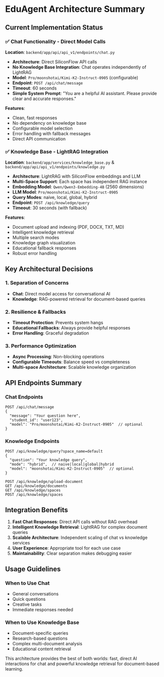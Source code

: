 # EduAgent Architecture Summary

## Current Implementation Status

### ✅ Chat Functionality - Direct Model Calls
**Location**: `backend/app/api/api_v1/endpoints/chat.py`

- **Architecture**: Direct SiliconFlow API calls
- **No Knowledge Base Integration**: Chat operates independently of LightRAG
- **Model**: `Pro/moonshotai/Kimi-K2-Instruct-0905` (configurable)
- **Endpoint**: `POST /api/chat/message`
- **Timeout**: 60 seconds
- **Simple System Prompt**: "You are a helpful AI assistant. Please provide clear and accurate responses."

**Features**:
- Clean, fast responses
- No dependency on knowledge base
- Configurable model selection
- Error handling with fallback messages
- Direct API communication

### ✅ Knowledge Base - LightRAG Integration
**Location**: `backend/app/services/knowledge_base.py` & `backend/app/api/api_v1/endpoints/knowledge.py`

- **Architecture**: LightRAG with SiliconFlow embeddings and LLM
- **Multi-Space Support**: Each space has independent RAG instance
- **Embedding Model**: `Qwen/Qwen3-Embedding-4B` (2560 dimensions)
- **LLM Model**: `Pro/moonshotai/Kimi-K2-Instruct-0905`
- **Query Modes**: naive, local, global, hybrid
- **Endpoint**: `POST /api/knowledge/query`
- **Timeout**: 30 seconds (with fallback)

**Features**:
- Document upload and indexing (PDF, DOCX, TXT, MD)
- Intelligent knowledge retrieval
- Multiple search modes
- Knowledge graph visualization
- Educational fallback responses
- Robust error handling

## Key Architectural Decisions

### 1. Separation of Concerns
- **Chat**: Direct model access for conversational AI
- **Knowledge**: RAG-powered retrieval for document-based queries

### 2. Resilience & Fallbacks
- **Timeout Protection**: Prevents system hangs
- **Educational Fallbacks**: Always provide helpful responses
- **Error Handling**: Graceful degradation

### 3. Performance Optimization
- **Async Processing**: Non-blocking operations
- **Configurable Timeouts**: Balance speed vs completeness
- **Multi-space Architecture**: Scalable knowledge organization

## API Endpoints Summary

### Chat Endpoints
```
POST /api/chat/message
{
  "message": "Your question here",
  "student_id": "user123",
  "model": "Pro/moonshotai/Kimi-K2-Instruct-0905"  // optional
}
```

### Knowledge Endpoints
```
POST /api/knowledge/query?space_name=default
{
  "question": "Your knowledge query",
  "mode": "hybrid",  // naive|local|global|hybrid
  "model": "moonshotai/Kimi-K2-Instruct-0905"  // optional
}

POST /api/knowledge/upload-document
GET /api/knowledge/documents
GET /api/knowledge/spaces
POST /api/knowledge/spaces
```

## Integration Benefits

1. **Fast Chat Responses**: Direct API calls without RAG overhead
2. **Intelligent Knowledge Retrieval**: LightRAG for complex document queries
3. **Scalable Architecture**: Independent scaling of chat vs knowledge services
4. **User Experience**: Appropriate tool for each use case
5. **Maintainability**: Clear separation makes debugging easier

## Usage Guidelines

### When to Use Chat
- General conversations
- Quick questions
- Creative tasks
- Immediate responses needed

### When to Use Knowledge Base
- Document-specific queries
- Research-based questions
- Complex multi-document analysis
- Educational content retrieval

This architecture provides the best of both worlds: fast, direct AI interactions for chat and powerful knowledge retrieval for document-based learning.
